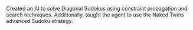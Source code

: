 Created an AI to solve Diagonal Sudokus using constraint propagation and search techniques. Additionally, taught the agent to use the Naked Twins advanced Sudoku strategy.
